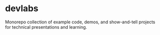 # devlabs 
Monorepo collection of example code, demos, and show-and-tell projects for technical presentations and learning.